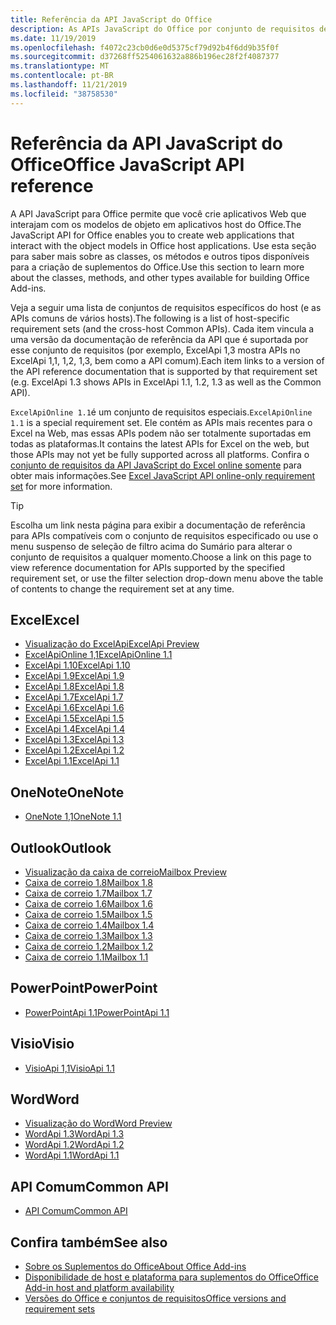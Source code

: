 ```yaml
---
title: Referência da API JavaScript do Office
description: As APIs JavaScript do Office por conjunto de requisitos de host
ms.date: 11/19/2019
ms.openlocfilehash: f4072c23cb0d6e0d5375cf79d92b4f6dd9b35f0f
ms.sourcegitcommit: d37268ff5254061632a886b196ec28f2f4087377
ms.translationtype: MT
ms.contentlocale: pt-BR
ms.lasthandoff: 11/21/2019
ms.locfileid: "38758530"
---
```

# <a name="office-javascript-api-reference"></a><span data-ttu-id="df8e7-103">Referência da API JavaScript do Office</span><span class="sxs-lookup"><span data-stu-id="df8e7-103">Office JavaScript API reference</span></span>

<span data-ttu-id="df8e7-104">A API JavaScript para Office permite que você crie aplicativos Web que interajam com os modelos de objeto em aplicativos host do Office.</span><span class="sxs-lookup"><span data-stu-id="df8e7-104">The JavaScript API for Office enables you to create web applications that interact with the object models in Office host applications.</span></span> <span data-ttu-id="df8e7-105">Use esta seção para saber mais sobre as classes, os métodos e outros tipos disponíveis para a criação de suplementos do Office.</span><span class="sxs-lookup"><span data-stu-id="df8e7-105">Use this section to learn more about the classes, methods, and other types available for building Office Add-ins.</span></span>

<span data-ttu-id="df8e7-106">Veja a seguir uma lista de conjuntos de requisitos específicos do host (e as APIs comuns de vários hosts).</span><span class="sxs-lookup"><span data-stu-id="df8e7-106">The following is a list of host-specific requirement sets (and the cross-host Common APIs).</span></span> <span data-ttu-id="df8e7-107">Cada item vincula a uma versão da documentação de referência da API que é suportada por esse conjunto de requisitos (por exemplo, ExcelApi 1,3 mostra APIs no ExcelApi 1,1, 1,2, 1,3, bem como a API comum).</span><span class="sxs-lookup"><span data-stu-id="df8e7-107">Each item links to a version of the API reference documentation that is supported by that requirement set (e.g. ExcelApi 1.3 shows APIs in ExcelApi 1.1, 1.2, 1.3 as well as the Common API).</span></span>

<span data-ttu-id="df8e7-108">`ExcelApiOnline 1.1`é um conjunto de requisitos especiais.</span><span class="sxs-lookup"><span data-stu-id="df8e7-108">`ExcelApiOnline 1.1` is a special requirement set.</span></span> <span data-ttu-id="df8e7-109">Ele contém as APIs mais recentes para o Excel na Web, mas essas APIs podem não ser totalmente suportadas em todas as plataformas.</span><span class="sxs-lookup"><span data-stu-id="df8e7-109">It contains the latest APIs for Excel on the web, but those APIs may not yet be fully supported across all platforms.</span></span> <span data-ttu-id="df8e7-110">Confira o [conjunto de requisitos da API JavaScript do Excel online somente](/office/dev/add-ins/reference/requirement-sets/excel-api-online-requirement-set) para obter mais informações.</span><span class="sxs-lookup"><span data-stu-id="df8e7-110">See [Excel JavaScript API online-only requirement set](/office/dev/add-ins/reference/requirement-sets/excel-api-online-requirement-set) for more information.</span></span>

> [!TIP]
> <span data-ttu-id="df8e7-111">Escolha um link nesta página para exibir a documentação de referência para APIs compatíveis com o conjunto de requisitos especificado ou use o menu suspenso de seleção de filtro acima do Sumário para alterar o conjunto de requisitos a qualquer momento.</span><span class="sxs-lookup"><span data-stu-id="df8e7-111">Choose a link on this page to view reference documentation for APIs supported by the specified requirement set, or use the filter selection drop-down menu above the table of contents to change the requirement set at any time.</span></span>

## <a name="excel"></a><span data-ttu-id="df8e7-112">Excel</span><span class="sxs-lookup"><span data-stu-id="df8e7-112">Excel</span></span>

- [<span data-ttu-id="df8e7-113">Visualização do ExcelApi</span><span class="sxs-lookup"><span data-stu-id="df8e7-113">ExcelApi Preview</span></span>](/javascript/api/excel?view=excel-js-preview)
- [<span data-ttu-id="df8e7-114">ExcelApiOnline 1,1</span><span class="sxs-lookup"><span data-stu-id="df8e7-114">ExcelApiOnline 1.1</span></span>](/javascript/api/excel?view=excel-js-online)
- [<span data-ttu-id="df8e7-115">ExcelApi 1.10</span><span class="sxs-lookup"><span data-stu-id="df8e7-115">ExcelApi 1.10</span></span>](/javascript/api/excel?view=excel-js-1.10)
- [<span data-ttu-id="df8e7-116">ExcelApi 1.9</span><span class="sxs-lookup"><span data-stu-id="df8e7-116">ExcelApi 1.9</span></span>](/javascript/api/excel?view=excel-js-1.9)
- [<span data-ttu-id="df8e7-117">ExcelApi 1.8</span><span class="sxs-lookup"><span data-stu-id="df8e7-117">ExcelApi 1.8</span></span>](/javascript/api/excel?view=excel-js-1.8)
- [<span data-ttu-id="df8e7-118">ExcelApi 1.7</span><span class="sxs-lookup"><span data-stu-id="df8e7-118">ExcelApi 1.7</span></span>](/javascript/api/excel?view=excel-js-1.7)
- [<span data-ttu-id="df8e7-119">ExcelApi 1.6</span><span class="sxs-lookup"><span data-stu-id="df8e7-119">ExcelApi 1.6</span></span>](/javascript/api/excel?view=excel-js-1.6)
- [<span data-ttu-id="df8e7-120">ExcelApi 1.5</span><span class="sxs-lookup"><span data-stu-id="df8e7-120">ExcelApi 1.5</span></span>](/javascript/api/excel?view=excel-js-1.5)
- [<span data-ttu-id="df8e7-121">ExcelApi 1.4</span><span class="sxs-lookup"><span data-stu-id="df8e7-121">ExcelApi 1.4</span></span>](/javascript/api/excel?view=excel-js-1.4)
- [<span data-ttu-id="df8e7-122">ExcelApi 1.3</span><span class="sxs-lookup"><span data-stu-id="df8e7-122">ExcelApi 1.3</span></span>](/javascript/api/excel?view=excel-js-1.3)
- [<span data-ttu-id="df8e7-123">ExcelApi 1.2</span><span class="sxs-lookup"><span data-stu-id="df8e7-123">ExcelApi 1.2</span></span>](/javascript/api/excel?view=excel-js-1.2)
- [<span data-ttu-id="df8e7-124">ExcelApi 1.1</span><span class="sxs-lookup"><span data-stu-id="df8e7-124">ExcelApi 1.1</span></span>](/javascript/api/excel?view=excel-js-1.1)

## <a name="onenote"></a><span data-ttu-id="df8e7-125">OneNote</span><span class="sxs-lookup"><span data-stu-id="df8e7-125">OneNote</span></span>

- [<span data-ttu-id="df8e7-126">OneNote 1,1</span><span class="sxs-lookup"><span data-stu-id="df8e7-126">OneNote 1.1</span></span>](/javascript/api/onenote?view=onenote-js-1.1)

## <a name="outlook"></a><span data-ttu-id="df8e7-127">Outlook</span><span class="sxs-lookup"><span data-stu-id="df8e7-127">Outlook</span></span>

- [<span data-ttu-id="df8e7-128">Visualização da caixa de correio</span><span class="sxs-lookup"><span data-stu-id="df8e7-128">Mailbox Preview</span></span>](/javascript/api/outlook?view=outlook-js-preview)
- [<span data-ttu-id="df8e7-129">Caixa de correio 1.8</span><span class="sxs-lookup"><span data-stu-id="df8e7-129">Mailbox 1.8</span></span>](/javascript/api/outlook?view=outlook-js-1.8)
- [<span data-ttu-id="df8e7-130">Caixa de correio 1.7</span><span class="sxs-lookup"><span data-stu-id="df8e7-130">Mailbox 1.7</span></span>](/javascript/api/outlook?view=outlook-js-1.7)
- [<span data-ttu-id="df8e7-131">Caixa de correio 1.6</span><span class="sxs-lookup"><span data-stu-id="df8e7-131">Mailbox 1.6</span></span>](/javascript/api/outlook?view=outlook-js-1.6)
- [<span data-ttu-id="df8e7-132">Caixa de correio 1.5</span><span class="sxs-lookup"><span data-stu-id="df8e7-132">Mailbox 1.5</span></span>](/javascript/api/outlook?view=outlook-js-1.5)
- [<span data-ttu-id="df8e7-133"> Caixa de correio 1.4</span><span class="sxs-lookup"><span data-stu-id="df8e7-133">Mailbox 1.4</span></span>](/javascript/api/outlook?view=outlook-js-1.4)
- [<span data-ttu-id="df8e7-134"> Caixa de correio 1.3</span><span class="sxs-lookup"><span data-stu-id="df8e7-134">Mailbox 1.3</span></span>](/javascript/api/outlook?view=outlook-js-1.3)
- [<span data-ttu-id="df8e7-135">Caixa de correio 1.2</span><span class="sxs-lookup"><span data-stu-id="df8e7-135">Mailbox 1.2</span></span>](/javascript/api/outlook?view=outlook-js-1.2)
- [<span data-ttu-id="df8e7-136"> Caixa de correio 1.1</span><span class="sxs-lookup"><span data-stu-id="df8e7-136">Mailbox 1.1</span></span>](/javascript/api/outlook?view=outlook-js-1.1)

## <a name="powerpoint"></a><span data-ttu-id="df8e7-137">PowerPoint</span><span class="sxs-lookup"><span data-stu-id="df8e7-137">PowerPoint</span></span>

- [<span data-ttu-id="df8e7-138">PowerPointApi 1.1</span><span class="sxs-lookup"><span data-stu-id="df8e7-138">PowerPointApi 1.1</span></span>](/javascript/api/powerpoint?view=powerpoint-js-1.1)

## <a name="visio"></a><span data-ttu-id="df8e7-139">Visio</span><span class="sxs-lookup"><span data-stu-id="df8e7-139">Visio</span></span>

- [<span data-ttu-id="df8e7-140">VisioApi 1,1</span><span class="sxs-lookup"><span data-stu-id="df8e7-140">VisioApi 1.1</span></span>](/javascript/api/visio?view=visio-js-1.1)

## <a name="word"></a><span data-ttu-id="df8e7-141">Word</span><span class="sxs-lookup"><span data-stu-id="df8e7-141">Word</span></span>

- [<span data-ttu-id="df8e7-142">Visualização do Word</span><span class="sxs-lookup"><span data-stu-id="df8e7-142">Word Preview</span></span>](/javascript/api/word?view=word-js-preview)
- [<span data-ttu-id="df8e7-143">WordApi 1.3</span><span class="sxs-lookup"><span data-stu-id="df8e7-143">WordApi 1.3</span></span>](/javascript/api/word?view=word-js-1.3)
- [<span data-ttu-id="df8e7-144">WordApi 1.2</span><span class="sxs-lookup"><span data-stu-id="df8e7-144">WordApi 1.2</span></span>](/javascript/api/word?view=word-js-1.2)
- [<span data-ttu-id="df8e7-145">WordApi 1.1</span><span class="sxs-lookup"><span data-stu-id="df8e7-145">WordApi 1.1</span></span>](/javascript/api/word?view=word-js-1.1)

## <a name="common-api"></a><span data-ttu-id="df8e7-146">API Comum</span><span class="sxs-lookup"><span data-stu-id="df8e7-146">Common API</span></span>

- [<span data-ttu-id="df8e7-147">API Comum</span><span class="sxs-lookup"><span data-stu-id="df8e7-147">Common API</span></span>](/javascript/api/office?view=common-js)

## <a name="see-also"></a><span data-ttu-id="df8e7-148">Confira também</span><span class="sxs-lookup"><span data-stu-id="df8e7-148">See also</span></span>

- [<span data-ttu-id="df8e7-149">Sobre os Suplementos do Office</span><span class="sxs-lookup"><span data-stu-id="df8e7-149">About Office Add-ins</span></span>](/office/dev/add-ins/overview)
- [<span data-ttu-id="df8e7-150">Disponibilidade de host e plataforma para suplementos do Office</span><span class="sxs-lookup"><span data-stu-id="df8e7-150">Office Add-in host and platform availability</span></span>](/office/dev/add-ins/overview/office-add-in-availability)
- [<span data-ttu-id="df8e7-151">Versões do Office e conjuntos de requisitos</span><span class="sxs-lookup"><span data-stu-id="df8e7-151">Office versions and requirement sets</span></span>](/office/dev/add-ins/develop/office-versions-and-requirement-sets)
